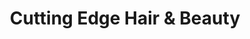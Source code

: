 ---
title: "Cutting Edge Hair & Beauty"
url: /aldershot/cutting-edge-hair-und-beauty/
shop: Friseur
---